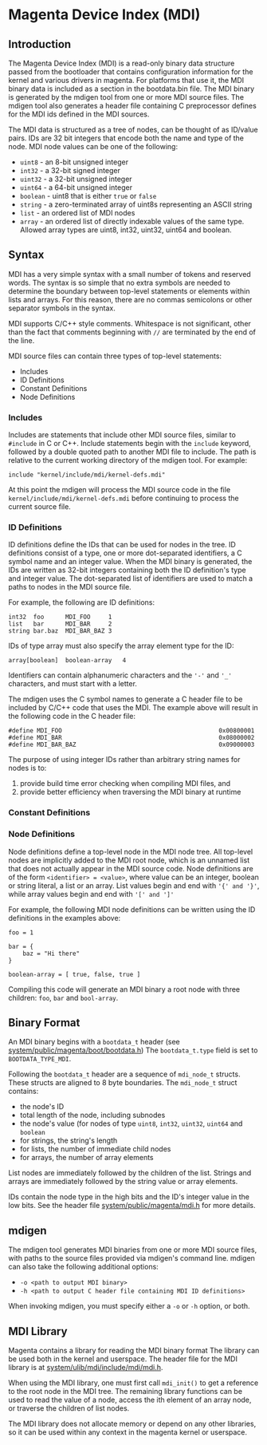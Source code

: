 # Magenta Device Index (MDI)

## Introduction

The Magenta Device Index (MDI) is a read-only binary data structure passed from the bootloader
that contains configuration information for the kernel and various drivers in magenta.
For platforms that use it, the MDI binary data is included as a section in the bootdata.bin file.
The MDI binary is generated by the mdigen tool from one or more MDI source files.
The mdigen tool also generates a header file containing C preprocessor defines for the MDI ids
defined in the MDI sources.

The MDI data is structured as a tree of nodes, can be thought of as ID/value pairs.
IDs are 32 bit integers that encode both the name and type of the node.
MDI node values can be one of the following:

 * `uint8` - an 8-bit unsigned integer
 * `int32` - a 32-bit signed integer
 * `uint32` - a 32-bit unsigned integer
 * `uint64` - a 64-bit unsigned integer
 * `boolean` -  uint8 that is either `true` or `false`
 * `string` - a zero-terminated array of uint8s representing an ASCII string
 * `list` - an ordered list of MDI nodes
 * `array` - an ordered list of directly indexable values of the same type.
   Allowed array types are uint8, int32, uint32, uint64 and boolean.

## Syntax

MDI has a very simple syntax with a small number of tokens and reserved words.
The syntax is so simple that no extra symbols are needed to determine the boundary between
top-level statements or elements within lists and arrays.
For this reason, there are no commas semicolons or other separator symbols in the syntax.

MDI supports C/C++ style comments. Whitespace is not significant,
other than the fact that comments beginning with `//` are terminated by the end of the line.

MDI source files can contain three types of top-level statements:
 * Includes
 * ID Definitions
 * Constant Definitions
 * Node Definitions

### Includes

Includes are statements that include other MDI source files, similar to `#include` in C or C++.
Include statements begin with the `include` keyword, followed by a double quoted path to another
MDI file to include. The path is relative to the current working directory of the mdigen tool.
For example:

`include "kernel/include/mdi/kernel-defs.mdi"`

At this point the mdigen will process the MDI source code in the file
`kernel/include/mdi/kernel-defs.mdi` before continuing to process the current source file.

### ID Definitions

ID definitions define the IDs that can be used for nodes in the tree.
ID definitions consist of a type, one or more dot-separated identifiers, a C symbol name and an integer value.
When the MDI binary is generated, the IDs are written as 32-bit integers containing both the
ID definition's type and integer value.
The dot-separated list of identifiers are used to match a paths to nodes in the MDI source file.

For example, the following are ID definitions:

```
int32  foo      MDI_FOO     1
list   bar      MDI_BAR     2
string bar.baz  MDI_BAR_BAZ 3
```

IDs of type array must also specify the array element type for the ID:

```
array[boolean]  boolean-array   4
```

Identifiers can contain alphanumeric characters and the `'-'` and `'_'` characters,
and must start with a letter.

The mdigen uses the C symbol names to generate a C header file to be included by C/C++ code that
uses the MDI. The example above will result in the following code in the C header file:

```
#define MDI_FOO                                            0x00800001
#define MDI_BAR                                            0x08000002
#define MDI_BAR_BAZ                                        0x09000003
```

The purpose of using integer IDs rather than arbitrary string names for nodes is to:
 1. provide build time error checking when compiling MDI files, and
 2. provide better efficiency when traversing the MDI binary at runtime

### Constant Definitions



### Node Definitions

Node definitions define a top-level node in the MDI node tree.
All top-level nodes are implicitly added to the MDI root node,
which is an unnamed list that does not actually appear in the MDI source code.
Node definitions are of the form `<identifier> = <value>`,
where value can be an integer, boolean or string literal, a list or an array.
List values begin and end with `'{' and '}'`, while array values begin and end with `'[' and ']'`

For example, the following MDI node definitions can be written using the ID definitions
in the examples above:

```
foo = 1

bar = {
    baz = "Hi there"
}

boolean-array = [ true, false, true ]
```

Compiling this code will generate an MDI binary a root node with three children: `foo`, `bar`
and `bool-array`.

## Binary Format

An MDI binary begins with a `bootdata_t` header
(see [system/public/magenta/boot/bootdata.h](../system/public/magenta/boot/bootdata.h))
The `bootdata_t.type` field is set to `BOOTDATA_TYPE_MDI`.

Following the `bootdata_t` header are a sequence of `mdi_node_t` structs.
These structs are aligned to 8 byte boundaries.
The `mdi_node_t` struct contains:

 * the node's ID
 * total length of the node, including subnodes
 * the node's value (for nodes of type `uint8`, `int32`, `uint32`, `uint64` and `boolean`
 * for strings, the string's length
 * for lists, the number of immediate child nodes
 * for arrays, the number of array elements

List nodes are immediately followed by the children of the list. Strings and arrays are
immediately followed by the string value or array elements.

IDs contain the node type in the high bits and the ID's integer value in the low bits.
See the header file [system/public/magenta/mdi.h](../system/public/magenta/mdi.h) for more details.

## mdigen

The mdigen tool generates MDI binaries from one or more MDI source files,
with paths to the source files provided via mdigen's command line.
mdigen can also take the following additional options:

 * `-o <path to output MDI binary>`
 * `-h <path to output C header file containing MDI ID definitions>`

When invoking mdigen, you must specify either a `-o` or `-h` option, or both.

## MDI Library

Magenta contains a library for reading the MDI binary format
 The library can be used both in the kernel and userspace.
The header file for the MDI library is at
[system/ulib/mdi/include/mdi/mdi.h](../system/ulib/mdi/include/mdi/mdi.h).

When using the MDI library, one must first call `mdi_init()` to get a reference
to the root node in the MDI tree. The remaining library functions can be used to read
the value of a node, access the ith element of an array node,
or traverse the children of list nodes.

The MDI library does not allocate memory or depend on any other libraries,
so it can be used within any context in the magenta kernel or userspace.
